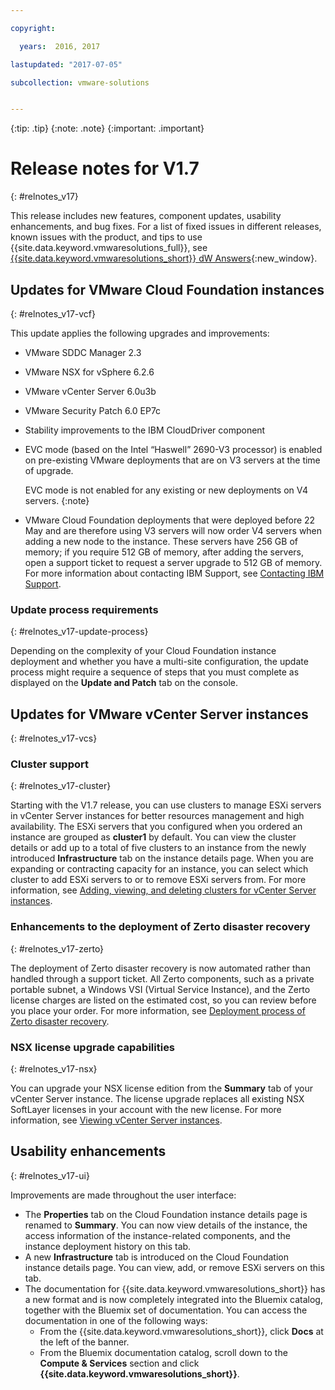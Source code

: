 ```yaml
---

copyright:

  years:  2016, 2017

lastupdated: "2017-07-05"

subcollection: vmware-solutions


---
```


{:tip: .tip}
{:note: .note}
{:important: .important}

# Release notes for V1.7
{: #relnotes_v17}

This release includes new features, component updates, usability enhancements, and bug fixes. For a list of fixed issues in different releases, known issues with the product, and tips to use {{site.data.keyword.vmwaresolutions_full}}, see [{{site.data.keyword.vmwaresolutions_short}} dW Answers](https://developer.ibm.com/answers/topics/cloudvmw/){:new_window}.

## Updates for VMware Cloud Foundation instances
{: #relnotes_v17-vcf}

This update applies the following upgrades and improvements:
* VMware SDDC Manager 2.3
* VMware NSX for vSphere 6.2.6
* VMware vCenter Server 6.0u3b
* VMware Security Patch 6.0 EP7c
* Stability improvements to the IBM CloudDriver component
* EVC mode (based on the Intel “Haswell” 2690-V3 processor) is enabled on pre-existing VMware deployments that are on V3 servers at the time of upgrade.

  EVC mode is not enabled for any existing or new deployments on V4 servers.
  {:note}

* VMware Cloud Foundation deployments that were deployed before 22 May and are therefore using V3 servers will now order V4 servers when adding a new node to the instance. These servers have 256 GB of memory; if you require 512 GB of memory, after adding the servers, open a support ticket to request a server upgrade to 512 GB of memory. For more information about contacting IBM Support, see [Contacting IBM Support](/docs/services/vmwaresolutions/vmonic?topic=vmware-solutions-trbl_support).

### Update process requirements
{: #relnotes_v17-update-process}

Depending on the complexity of your Cloud Foundation instance deployment and whether you have a multi-site configuration, the update process might require a sequence of steps that you must complete as displayed on the **Update and Patch** tab on the console.

## Updates for VMware vCenter Server instances
{: #relnotes_v17-vcs}

### Cluster support
{: #relnotes_v17-cluster}

Starting with the V1.7 release, you can use clusters to manage ESXi servers in vCenter Server instances for better resources management and high availability. The ESXi servers that you configured when you ordered an instance are grouped as **cluster1** by default. You can view the cluster details or add up to a total of five clusters to an instance from the newly introduced **Infrastructure** tab on the instance details page. When you are expanding or contracting capacity for an instance, you can select which cluster to add ESXi servers to or to remove ESXi servers from. For more information, see [Adding, viewing, and deleting clusters for vCenter Server instances](/docs/services/vmwaresolutions?topic=vmware-solutions-vc_addingviewingclusters#vc_addingviewingclusters).

### Enhancements to the deployment of Zerto disaster recovery
{: #relnotes_v17-zerto}

The deployment of Zerto disaster recovery is now automated rather than handled through a support ticket. All Zerto components, such as a private portable subnet, a Windows VSI (Virtual Service Instance), and the Zerto license charges are listed on the estimated cost, so you can review before you place your order. For more information, see [Deployment process of Zerto disaster recovery](/docs/services/vmwaresolutions/services?topic=vmware-solutions-addingzertodr).

### NSX license upgrade capabilities
{: #relnotes_v17-nsx}

You can upgrade your NSX license edition from the **Summary** tab of your vCenter Server instance. The license upgrade replaces all existing NSX SoftLayer licenses in your account with the new license. For more information, see [Viewing vCenter Server instances](/docs/services/vmwaresolutions/vcenter?topic=vmware-solutions-vc_viewinginstances).

## Usability enhancements
{: #relnotes_v17-ui}

Improvements are made throughout the user interface:
* The **Properties** tab on the Cloud Foundation instance details page is renamed to **Summary**. You can now view details of the instance, the access information of the instance-related components, and the instance deployment history on this tab.
* A new **Infrastructure** tab is introduced on the Cloud Foundation instance details page. You can view, add, or remove ESXi servers on this tab.
* The documentation for {{site.data.keyword.vmwaresolutions_short}} has a new format and is now completely integrated into the Bluemix catalog, together with the Bluemix set of documentation. You can access the documentation in one of the following ways:
  * From the {{site.data.keyword.vmwaresolutions_short}}, click **Docs** at the left of the banner.
  * From the Bluemix documentation catalog, scroll down to the **Compute & Services** section and click **{{site.data.keyword.vmwaresolutions_short}}**.
